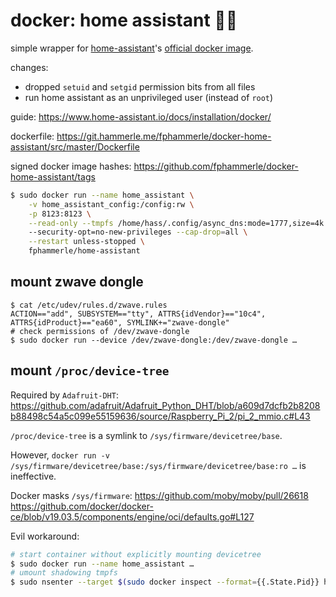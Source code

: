 # docker: home assistant 🏡🐳

simple wrapper for
[home-assistant](https://github.com/home-assistant/home-assistant)'s
[official docker image](https://hub.docker.com/r/homeassistant/home-assistant).

changes:
* dropped `setuid` and `setgid` permission bits from all files
* run home assistant as an unprivileged user (instead of `root`)

guide: https://www.home-assistant.io/docs/installation/docker/

dockerfile: https://git.hammerle.me/fphammerle/docker-home-assistant/src/master/Dockerfile

signed docker image hashes: https://github.com/fphammerle/docker-home-assistant/tags

```sh
$ sudo docker run --name home_assistant \
    -v home_assistant_config:/config:rw \
    -p 8123:8123 \
    --read-only --tmpfs /home/hass/.config/async_dns:mode=1777,size=4k
    --security-opt=no-new-privileges --cap-drop=all \
    --restart unless-stopped \
    fphammerle/home-assistant
```

## mount zwave dongle

```
$ cat /etc/udev/rules.d/zwave.rules
ACTION=="add", SUBSYSTEM=="tty", ATTRS{idVendor}=="10c4", ATTRS{idProduct}=="ea60", SYMLINK+="zwave-dongle"
# check permissions of /dev/zwave-dongle
$ sudo docker run --device /dev/zwave-dongle:/dev/zwave-dongle …
```

## mount `/proc/device-tree`

Required by `Adafruit-DHT`:
https://github.com/adafruit/Adafruit_Python_DHT/blob/a609d7dcfb2b8208b88498c54a5c099e55159636/source/Raspberry_Pi_2/pi_2_mmio.c#L43

`/proc/device-tree` is a symlink to `/sys/firmware/devicetree/base`.

However, `docker run -v /sys/firmware/devicetree/base:/sys/firmware/devicetree/base:ro …` is ineffective.

Docker masks `/sys/firmware`:
https://github.com/moby/moby/pull/26618
https://github.com/docker/docker-ce/blob/v19.03.5/components/engine/oci/defaults.go#L127

Evil workaround:
```sh
# start container without explicitly mounting devicetree
$ sudo docker run --name home_assistant …
# umount shadowing tmpfs
$ sudo nsenter --target $(sudo docker inspect --format={{.State.Pid}} home_assistant) --mount umount /sys/firmware
```
